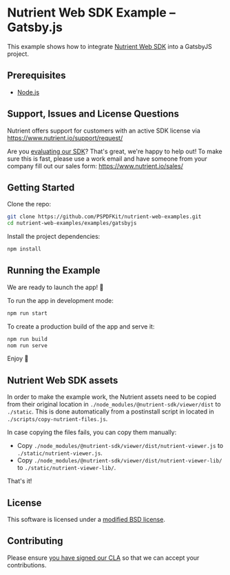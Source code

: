 # Nutrient Web SDK Example – Gatsby.js

This example shows how to integrate [Nutrient Web SDK](https://www.nutrient.io/sdk/web/) into a GatsbyJS project.

## Prerequisites

- [Node.js](http://nodejs.org/)

## Support, Issues and License Questions

Nutrient offers support for customers with an active SDK license via https://www.nutrient.io/support/request/

Are you [evaluating our SDK](https://www.nutrient.io/try/)? That's great, we're happy to help out! To make sure this is fast, please use a work email and have someone from your company fill out our sales form: https://www.nutrient.io/sales/

## Getting Started

Clone the repo:

```bash
git clone https://github.com/PSPDFKit/nutrient-web-examples.git
cd nutrient-web-examples/examples/gatsbyjs
```

Install the project dependencies:

```bash
npm install
```

## Running the Example

We are ready to launch the app! 🎉

To run the app in development mode:

```bash
npm run start
```

To create a production build of the app and serve it:

```bash
npm run build
nom run serve
```

Enjoy 🍕

## Nutrient Web SDK assets

In order to make the example work, the Nutrient assets need to be copied from their original location in `./node_modules/@nutrient-sdk/viewer/dist` to `./static`. This is done automatically from a postinstall script in located in `./scripts/copy-nutrient-files.js`.

In case copying the files fails, you can copy them manually:

- Copy `./node_modules/@nutrient-sdk/viewer/dist/nutrient-viewer.js` to `./static/nutrient-viewer.js`.
- Copy `./node_modules/@nutrient-sdk/viewer/dist/nutrient-viewer-lib/` to `./static/nutrient-viewer-lib/`.

That's it!

## License

This software is licensed under a [modified BSD license](LICENSE).

## Contributing

Please ensure
[you have signed our CLA](https://www.nutrient.io/guides/web/current/miscellaneous/contributing/) so that we can
accept your contributions.
